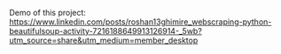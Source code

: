Demo of this project: https://www.linkedin.com/posts/roshan13ghimire_webscraping-python-beautifulsoup-activity-7216188649913126914-_5wb?utm_source=share&utm_medium=member_desktop
